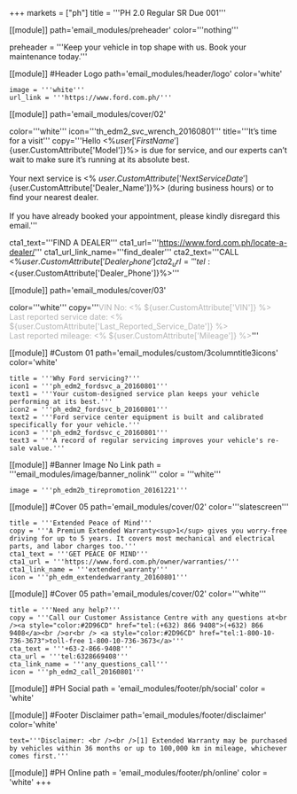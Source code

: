 +++
markets = ["ph"]
title = '''PH 2.0 Regular SR Due 001'''

[[module]]
path='email_modules/preheader'
color='''nothing'''

preheader = '''Keep your vehicle in top shape with us. Book your maintenance today.'''

[[module]] #Header Logo
path='email_modules/header/logo'
color='white'

	image = '''white'''
	url_link = '''https://www.ford.com.ph/'''


[[module]]
path='email_modules/cover/02'

color='''white'''
icon='''th_edm2_svc_wrench_20160801'''
title='''It’s time for a visit'''
copy='''Hello <%${user['FirstName']}%><br /><br />Your <%${user.CustomAttribute['Model']}%> is due for service, and our experts can’t wait to make sure it’s running at its absolute best.<br /><br />Your next service is <% ${user.CustomAttribute['NextServiceDate']} %><br /><br />It's important to book your service today. Just click below to contact <%${user.CustomAttribute['Dealer_Name']}%> (during business hours) or to find your nearest dealer.<br/><br />If you have already booked your appointment, please kindly disregard this email.'''

cta1_text='''FIND A DEALER'''
cta1_url='''https://www.ford.com.ph/locate-a-dealer/'''
cta1_url_link_name='''find_dealer'''
cta2_text='''CALL <%${user.CustomAttribute['Dealer_Phone']}%>'''
cta2_url='''tel:<%${user.CustomAttribute['Dealer_Phone']}%>'''

[[module]]
path='email_modules/cover/03'

color='''white'''
copy='''<span style="color:#b3b3b3;">VIN No: <% ${user.CustomAttribute['VIN']} %><br />Last reported service date: <% ${user.CustomAttribute['Last_Reported_Service_Date']} %><br />Last reported mileage: <% ${user.CustomAttribute['Mileage']} %></span>'''

[[module]] #Custom 01
path='email_modules/custom/3columntitle3icons'
color='white'

	title = '''Why Ford servicing?'''
	icon1 = '''ph_edm2_fordsvc_a_20160801'''
	text1 = '''Your custom-designed service plan keeps your vehicle performing at its best.'''
	icon2 = '''ph_edm2_fordsvc_b_20160801'''
	text2 = '''Ford service center equipment is built and calibrated specifically for your vehicle.'''
	icon3 = '''ph_edm2_fordsvc_c_20160801'''
	text3 = '''A record of regular servicing improves your vehicle's re-sale value.'''

[[module]] #Banner Image No Link
path = '''email_modules/image/banner_nolink'''
color = '''white'''

	image = '''ph_edm2b_tirepromotion_20161221'''

[[module]] #Cover 05
path='email_modules/cover/02'
color='''slatescreen'''

	title = '''Extended Peace of Mind'''
	copy = '''A Premium Extended Warranty<sup>1</sup> gives you worry-free driving for up to 5 years. It covers most mechanical and electrical parts, and labor charges too.'''
	cta1_text = '''GET PEACE OF MIND'''
	cta1_url = '''https://www.ford.com.ph/owner/warranties/'''
	cta1_link_name = '''extended_warranty'''
	icon = '''ph_edm_extendedwarranty_20160801'''

[[module]] #Cover 05
path='email_modules/cover/02'
color='''white'''

	title = '''Need any help?'''
	copy = '''Call our Customer Assistance Centre with any questions at<br /><a style="color:#2D96CD" href="tel:(+632) 866 9408">(+632) 866 9408</a><br />or<br /> <a style="color:#2D96CD" href="tel:1-800-10-736-3673">toll-free 1-800-10-736-3673</a>'''
	cta_text = '''+63-2-866-9408'''
	cta_url = '''tel:6328669408'''
	cta_link_name = '''any_questions_call'''
	icon = '''ph_edm2_call_20160801'''

[[module]] #PH Social
path = 'email_modules/footer/ph/social'
color = 'white'

[[module]] #Footer Disclaimer
path='email_modules/footer/disclaimer'
color='white'

	text='''Disclaimer: <br /><br />[1] Extended Warranty may be purchased by vehicles within 36 months or up to 100,000 km in mileage, whichever comes first.'''

[[module]] #PH Online
path = 'email_modules/footer/ph/online'
color = 'white'
+++